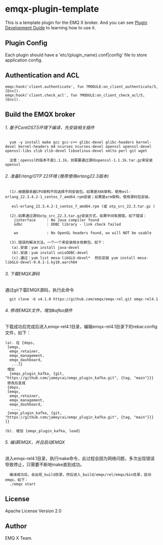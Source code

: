 
emqx-plugin-template
====================

This is a template plugin for the EMQ X broker. And you can see [Plugin Development Guide](https://developer.emqx.io/docs/emq/v3/en/plugins.html#plugin-development-guide) to learning how to use it.

Plugin Config
-------------

Each plugin should have a 'etc/{plugin_name}.conf|config' file to store application config.

Authentication and ACL
----------------------

```
emqx:hook('client.authenticate', fun ?MODULE:on_client_authenticate/3, [Env]).
emqx:hook('client.check_acl', fun ?MODULE:on_client_check_acl/5, [Env]).
```

Build the EMQX broker
-----------------
###### 1. 基于CentOS7.5环境下编译，先安装相关插件
```
  yum -y install make gcc gcc-c++ glibc-devel glibc-headers kernel-devel kernel-headers m4 ncurses ncurses-devel openssl openssl-devel openssl-libs zlib zlib-devel libselinux-devel xmlto perl git wget
  
  注意：openssl的版本不是1.1.1k，则需要通过源码openssl-1.1.1k.tar.gz来安装openssl
```
###### 2. 准备Erlang/OTP 22环境 (推荐使用erlang22.3版本)
```
  (1).根据服务器CPU架构不同选择不同安装包，如果是X86架构，使用esl-erlang_22.3.4.2-1_centos_7_amd64.rpm安装；如果是arm架构，使用源码包安装。
  
   esl-erlang_22.3.4.2-1_centos_7_amd64.rpm (或 otp_src_22.3.tar.gz ) 
  
  (2).如果通过源码otp_src_22.3.tar.gz安装方式，如果中间有报错，如下错误：
    jinterface     : No Java compiler found
    odbc           : ODBC library - link check failed  

    wx             : No OpenGL headers found, wx will NOT be usable
    
  (3).错误的解决方法，一个一个来安装相关依赖包，如下：
   (a).安装：yum install java-devel
   (b).安装：yum install unixODBC-devel
   (c).通过：yum list mesa-libGLU-devel*  然后安装 yum install mesa-libGLU-devel-9.0.1-1.ky10.aarch64
```
###### 3. 下载EMQX源码
通过git下载EMQX源码，执行此命令
```
  git clone -b v4.1.0 https://github.com/emqx/emqx-rel.git emqx-rel4.1
```
###### 4. 修改EMQX文件，增加kafka插件
下载成功后完成后进入emqx-rel4.1目录，编辑emqx-rel4.1目录下的rebar.config文件，如下：
````
(a). 在 {deps,
 [emqx,
  emqx_retainer,
  emqx_management,
  emqx_dashboard,
   ...]}
 增加
  {emqx_plugin_kafka, {git, "https://github.com/jameycai/emqx_plugin_kafka.git", {tag, "main"}}}
 修改后变成
 {deps,
 [emqx,
  emqx_retainer,
  emqx_management,
  emqx_dashboard,
   ..., 
 {emqx_plugin_kafka, {git, "https://github.com/jameycai/emqx_plugin_kafka.git", {tag, "main"}}}
]}

(b). 增加 {emqx_plugin_kafka, load}
````

###### 5. 编译EMQX，并且启动EMQX
进入emqx-rel4.1目录，执行make命令，此过程会因为网络问题，多次出现错误导致停止，只需要不断地make直到成功。
````
  编译成功后，会出现_build目录，然后进入_build/emqx/rel/emqx/bin目录，启动emqx，如下：
  ./emqx start  
````

 
License
-------

Apache License Version 2.0

Author
------

EMQ X Team.
